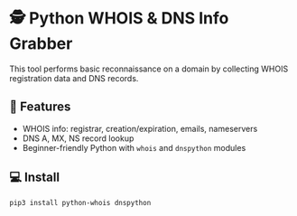 # 🕵️ Python WHOIS & DNS Info Grabber

This tool performs basic reconnaissance on a domain by collecting WHOIS registration data and DNS records.

## 🔧 Features
- WHOIS info: registrar, creation/expiration, emails, nameservers
- DNS A, MX, NS record lookup
- Beginner-friendly Python with `whois` and `dnspython` modules

## 💻 Install

```bash
pip3 install python-whois dnspython
